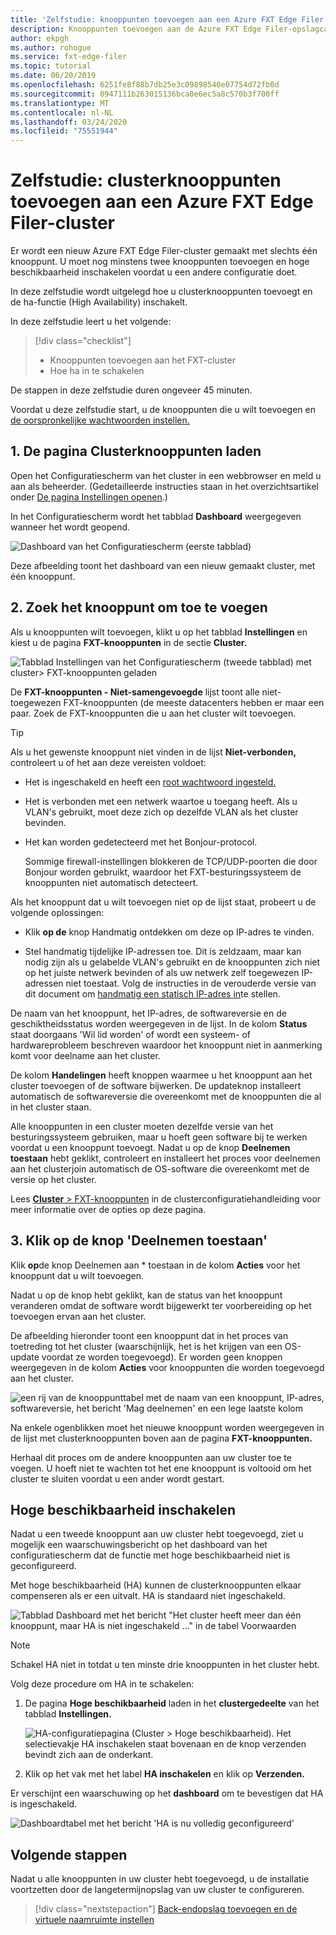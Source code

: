 ```yaml
---
title: 'Zelfstudie: knooppunten toevoegen aan een Azure FXT Edge Filer-cluster'
description: Knooppunten toevoegen aan de Azure FXT Edge Filer-opslagcache
author: ekpgh
ms.author: rohogue
ms.service: fxt-edge-filer
ms.topic: tutorial
ms.date: 06/20/2019
ms.openlocfilehash: 6251fe8f88b7db25e3c09898540e07754d72fb0d
ms.sourcegitcommit: 0947111b263015136bca0e6ec5a8c570b3f700ff
ms.translationtype: MT
ms.contentlocale: nl-NL
ms.lasthandoff: 03/24/2020
ms.locfileid: "75551944"
---
```

# <a name="tutorial-add-cluster-nodes-to-an-azure-fxt-edge-filer-cluster"></a>Zelfstudie: clusterknooppunten toevoegen aan een Azure FXT Edge Filer-cluster

Er wordt een nieuw Azure FXT Edge Filer-cluster gemaakt met slechts één knooppunt. U moet nog minstens twee knooppunten toevoegen en hoge beschikbaarheid inschakelen voordat u een andere configuratie doet. 

In deze zelfstudie wordt uitgelegd hoe u clusterknooppunten toevoegt en de ha-functie (High Availability) inschakelt. 

In deze zelfstudie leert u het volgende: 

> [!div class="checklist"]
> * Knooppunten toevoegen aan het FXT-cluster
> * Hoe ha in te schakelen

De stappen in deze zelfstudie duren ongeveer 45 minuten.

Voordat u deze zelfstudie start, u de knooppunten die u wilt toevoegen en [de oorspronkelijke wachtwoorden instellen.](fxt-node-password.md) 

## <a name="1-load-the-cluster-nodes-page"></a>1. De pagina Clusterknooppunten laden

Open het Configuratiescherm van het cluster in een webbrowser en meld u aan als beheerder. (Gedetailleerde instructies staan in het overzichtsartikel onder [De pagina Instellingen openen](fxt-cluster-create.md#open-the-settings-pages).)

In het Configuratiescherm wordt het tabblad **Dashboard** weergegeven wanneer het wordt geopend. 

![Dashboard van het Configuratiescherm (eerste tabblad)](media/fxt-cluster-config/dashboard-1-node.png)

Deze afbeelding toont het dashboard van een nieuw gemaakt cluster, met één knooppunt.

## <a name="2-locate-the-node-to-add"></a>2. Zoek het knooppunt om toe te voegen

Als u knooppunten wilt toevoegen, klikt u op het tabblad **Instellingen** en kiest u de pagina **FXT-knooppunten** in de sectie **Cluster.**

![Tabblad Instellingen van het Configuratiescherm (tweede tabblad) met cluster> FXT-knooppunten geladen](media/fxt-cluster-config/settings-fxt-nodes.png)

De **FXT-knooppunten - Niet-samengevoegde** lijst toont alle niet-toegewezen FXT-knooppunten (de meeste datacenters hebben er maar een paar. Zoek de FXT-knooppunten die u aan het cluster wilt toevoegen.

> [!Tip] 
> Als u het gewenste knooppunt niet vinden in de lijst **Niet-verbonden,** controleert u of het aan deze vereisten voldoet:
> 
> * Het is ingeschakeld en heeft een [root wachtwoord ingesteld.](fxt-node-password.md)
> * Het is verbonden met een netwerk waartoe u toegang heeft. Als u VLAN's gebruikt, moet deze zich op dezelfde VLAN als het cluster bevinden.
> * Het kan worden gedetecteerd met het Bonjour-protocol. 
>
>   Sommige firewall-instellingen blokkeren de TCP/UDP-poorten die door Bonjour worden gebruikt, waardoor het FXT-besturingssysteem de knooppunten niet automatisch detecteert.
> 
> Als het knooppunt dat u wilt toevoegen niet op de lijst staat, probeert u de volgende oplossingen: 
> 
> * Klik **op de** knop Handmatig ontdekken om deze op IP-adres te vinden.
> 
> * Stel handmatig tijdelijke IP-adressen toe. Dit is zeldzaam, maar kan nodig zijn als u gelabelde VLAN's gebruikt en de knooppunten zich niet op het juiste netwerk bevinden of als uw netwerk zelf toegewezen IP-adressen niet toestaat. Volg de instructies in de verouderde versie van dit document om [handmatig een statisch IP-adres in](https://azure.github.io/Avere/legacy/create_cluster/4_8/html/static_ip.html)te stellen.

De naam van het knooppunt, het IP-adres, de softwareversie en de geschiktheidsstatus worden weergegeven in de lijst. In de kolom **Status** staat doorgaans 'Wil lid worden' of wordt een systeem- of hardwareprobleem beschreven waardoor het knooppunt niet in aanmerking komt voor deelname aan het cluster.

De kolom **Handelingen** heeft knoppen waarmee u het knooppunt aan het cluster toevoegen of de software bijwerken. De updateknop installeert automatisch de softwareversie die overeenkomt met de knooppunten die al in het cluster staan.

Alle knooppunten in een cluster moeten dezelfde versie van het besturingssysteem gebruiken, maar u hoeft geen software bij te werken voordat u een knooppunt toevoegt. Nadat u op de knop **Deelnemen toestaan** hebt geklikt, controleert en installeert het proces voor deelnemen aan het clusterjoin automatisch de OS-software die overeenkomt met de versie op het cluster.

Lees [ **Cluster** > FXT-knooppunten](https://azure.github.io/Avere/legacy/ops_guide/4_7/html/gui_fxt_nodes.html) in de clusterconfiguratiehandleiding voor meer informatie over de opties op deze pagina.

## <a name="3-click-the-allow-to-join-button"></a>3. Klik op de knop 'Deelnemen toestaan' 

Klik **op**de knop Deelnemen aan * toestaan in de kolom **Acties** voor het knooppunt dat u wilt toevoegen.

Nadat u op de knop hebt geklikt, kan de status van het knooppunt veranderen omdat de software wordt bijgewerkt ter voorbereiding op het toevoegen ervan aan het cluster. 

De afbeelding hieronder toont een knooppunt dat in het proces van toetreding tot het cluster (waarschijnlijk, het is het krijgen van een OS-update voordat ze worden toegevoegd). Er worden geen knoppen weergegeven in de kolom **Acties** voor knooppunten die worden toegevoegd aan het cluster.

![een rij van de knooppunttabel met de naam van een knooppunt, IP-adres, softwareversie, het bericht 'Mag deelnemen' en een lege laatste kolom](media/fxt-cluster-config/node-join-in-process.png)

Na enkele ogenblikken moet het nieuwe knooppunt worden weergegeven in de lijst met clusterknooppunten boven aan de pagina **FXT-knooppunten.** 

Herhaal dit proces om de andere knooppunten aan uw cluster toe te voegen. U hoeft niet te wachten tot het ene knooppunt is voltooid om het cluster te sluiten voordat u een ander wordt gestart.

## <a name="enable-high-availability"></a>Hoge beschikbaarheid inschakelen

Nadat u een tweede knooppunt aan uw cluster hebt toegevoegd, ziet u mogelijk een waarschuwingsbericht op het dashboard van het configuratiescherm dat de functie met hoge beschikbaarheid niet is geconfigureerd. 

Met hoge beschikbaarheid (HA) kunnen de clusterknooppunten elkaar compenseren als er een uitvalt. HA is standaard niet ingeschakeld.

![Tabblad Dashboard met het bericht "Het cluster heeft meer dan één knooppunt, maar HA is niet ingeschakeld ..." in de tabel Voorwaarden](media/fxt-cluster-config/no-ha-2-nodes.png)

> [!Note] 
> Schakel HA niet in totdat u ten minste drie knooppunten in het cluster hebt.

Volg deze procedure om HA in te schakelen: 

1. De pagina **Hoge beschikbaarheid** laden in het **clustergedeelte** van het tabblad **Instellingen.**

   ![HA-configuratiepagina (Cluster > Hoge beschikbaarheid). Het selectievakje HA inschakelen staat bovenaan en de knop verzenden bevindt zich aan de onderkant.](media/fxt-cluster-config/enable-ha.png)

2. Klik op het vak met het label **HA inschakelen** en klik op **Verzenden.** 

Er verschijnt een waarschuwing op het **dashboard** om te bevestigen dat HA is ingeschakeld.

![Dashboardtabel met het bericht 'HA is nu volledig geconfigureerd'](media/fxt-cluster-config/ha-configured-alert.png)


## <a name="next-steps"></a>Volgende stappen

Nadat u alle knooppunten in uw cluster hebt toegevoegd, u de installatie voortzetten door de langetermijnopslag van uw cluster te configureren.

> [!div class="nextstepaction"]
> [Back-endopslag toevoegen en de virtuele naamruimte instellen](fxt-add-storage.md)